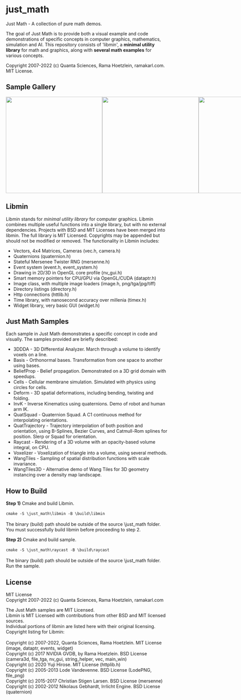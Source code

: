 # just_math

Just Math - A collection of pure math demos.

The goal of Just Math is to provide both a visual example and code demonstrations of specific concepts in computer graphics, mathematics, simulation and AI. This repository consists of 'libmin', a **minimal utility library** for math and graphics, along with **several math examples** for various concepts. 

Copyright 2007-2022 (c) Quanta Sciences, Rama Hoetzlein, ramakarl.com. MIT License.

## Sample Gallery

<div style="display:flex">
<img src="https://github.com/ramakarl/just_math/blob/main/gallery/img_3ddda.JPG" width="300">
<img src="https://github.com/ramakarl/just_math/blob/main/gallery/img_basis.JPG" width="300">
<img src="https://github.com/ramakarl/just_math/blob/main/gallery/img_bp.jpg" width="300">
<img src="https://github.com/ramakarl/just_math/blob/main/gallery/img_cells.jpg" width="300">
<img src="https://github.com/ramakarl/just_math/blob/main/gallery/img_deform.jpg" width="300">
<img src="https://github.com/ramakarl/just_math/blob/main/gallery/img_invk.jpg" width="300">
<img src="https://github.com/ramakarl/just_math/blob/main/gallery/img_quatsquad.jpg" width="300">
<img src="https://github.com/ramakarl/just_math/blob/main/gallery/img_raycast.jpg" width="300">
<img src="https://github.com/ramakarl/just_math/blob/main/gallery/img_trajectories.jpg" width="300">
<img src="https://github.com/ramakarl/just_math/blob/main/gallery/img_wangtiles.jpg" width="300">
<img src="https://github.com/ramakarl/just_math/blob/main/gallery/img_wangtiles3d.jpg" width="300">
</div>


## Libmin

Libmin stands for *minimal utility library* for computer graphics. Libmin combines multiple useful functions into a single library, but with no external dependencies.
Projects with BSD and MIT Licenses have been merged into libmin. The full library is MIT Licensed. Copyrights may be appended but should not be modified or removed.
The functionality in Libmin includes:
- Vectors, 4x4 Matrices, Cameras (vec.h, camera.h)
- Quaternions (quaternion.h)
- Stateful Mersenee Twister RNG (mersenne.h)
- Event system (event.h, event_system.h)
- Drawing in 2D/3D in OpenGL core profile (nv_gui.h)
- Smart memory pointers for CPU/GPU via OpenGL/CUDA (dataptr.h)
- Image class, with multiple image loaders (image.h, png/tga/jpg/tiff)
- Directory listings (directory.h)
- Http connections (httlib.h)
- Time library, with nanosecond accuracy over millenia (timex.h)
- Widget library, very basic GUI (widget.h)

## Just Math Samples

Each sample in Just Math demonstrates a specific concept in code and visually.
The samples provided are briefly described:
- 3DDDA - 3D Differential Analyzer. March through a volume to identify voxels on a line.
- Basis - Orthonormal bases. Transformation from one space to another using bases.
- BeliefProp - Belief propagation. Demonstrated on a 3D grid domain with speedups.
- Cells - Cellular membrane simulation. Simulated with physics using circles for cells.
- Deform - 3D spatial deformations, including bending, twisting and folding.
- InvK - Inverse Kinematics using quaternions. Demo of robot and human arm IK.
- QuatSquad - Quaternion Squad. A C1 continuous method for interpolating orientations.
- QuatTrajectory - Trajectory interpolation of both position and orientation,
using B-Splines, Bezier Curves, and Catmull-Rom splines for position. Slerp or Squad for orientation.
- Raycast - Rendering of a 3D volume with an opacity-based volume integral, on CPU.
- Voxelizer - Voxelization of triangle into a volume, using several methods.
- WangTiles - Sampling of spatial distribution functions with scale invariance.
- WangTiles3D - Alternative demo of Wang Tiles for 3D geometry instancing over a density map landscape.

## How to Build

**Step 1)** Cmake and build Libmin. <br><br>
`cmake -S \just_math\libmin -B \build\libmin`<br><br>
The binary (build) path should be outside of the source \just_math folder.<br>
You must successfully build libmin before proceeding to step 2.<br>

**Step 2)** Cmake and build sample. <br><br>
`cmake -S \just_math\raycast -B \build\raycast`<br><br>
The binary (build) path should be outside of the source \just_math folder.<br>
Run the sample.<br>

## License

MIT License <br>
Copyright 2007-2022 (c) Quanta Sciences, Rama Hoetzlein, ramakarl.com<br>

The Just Math samples are MIT Licensed.<br>
Libmin is MIT Licensed with contributions from other BSD and MIT licensed sources.<br>
Individual portions of libmin are listed here with their original licensing.<br>
Copyright listing for Libmin:<br>
<br>
Copyright (c) 2007-2022, Quanta Sciences, Rama Hoetzlein. MIT License (image, dataptr, events, widget)<br>
Copyright (c) 2017 NVIDIA GVDB, by Rama Hoetzlein. BSD License (camera3d, file_tga, nv_gui, string_helper, vec, main_win)<br>
Copyright (c) 2020 Yuji Hirose. MIT License (httplib.h)<br>
Copyright (c) 2005-2013 Lode Vandevenne. BSD License (LodePNG, file_png)<br>
Copyright (c) 2015-2017 Christian Stigen Larsen. BSD License (mersenne)<br>
Copyright (c) 2002-2012 Nikolaus Gebhardt, Irrlicht Engine. BSD License (quaternion)<br>




